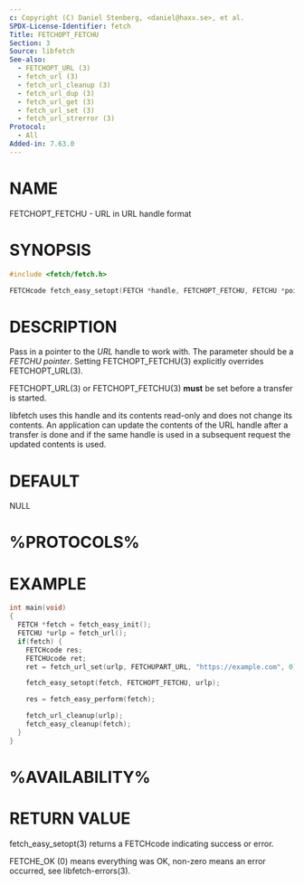 ```yaml
---
c: Copyright (C) Daniel Stenberg, <daniel@haxx.se>, et al.
SPDX-License-Identifier: fetch
Title: FETCHOPT_FETCHU
Section: 3
Source: libfetch
See-also:
  - FETCHOPT_URL (3)
  - fetch_url (3)
  - fetch_url_cleanup (3)
  - fetch_url_dup (3)
  - fetch_url_get (3)
  - fetch_url_set (3)
  - fetch_url_strerror (3)
Protocol:
  - All
Added-in: 7.63.0
---
```


# NAME

FETCHOPT_FETCHU - URL in URL handle format

# SYNOPSIS

~~~c
#include <fetch/fetch.h>

FETCHcode fetch_easy_setopt(FETCH *handle, FETCHOPT_FETCHU, FETCHU *pointer);
~~~

# DESCRIPTION

Pass in a pointer to the *URL* handle to work with. The parameter should be a
*FETCHU pointer*. Setting FETCHOPT_FETCHU(3) explicitly overrides
FETCHOPT_URL(3).

FETCHOPT_URL(3) or FETCHOPT_FETCHU(3) **must** be set before a
transfer is started.

libfetch uses this handle and its contents read-only and does not change its
contents. An application can update the contents of the URL handle after a
transfer is done and if the same handle is used in a subsequent request the
updated contents is used.

# DEFAULT

NULL

# %PROTOCOLS%

# EXAMPLE

~~~c
int main(void)
{
  FETCH *fetch = fetch_easy_init();
  FETCHU *urlp = fetch_url();
  if(fetch) {
    FETCHcode res;
    FETCHUcode ret;
    ret = fetch_url_set(urlp, FETCHUPART_URL, "https://example.com", 0);

    fetch_easy_setopt(fetch, FETCHOPT_FETCHU, urlp);

    res = fetch_easy_perform(fetch);

    fetch_url_cleanup(urlp);
    fetch_easy_cleanup(fetch);
  }
}
~~~

# %AVAILABILITY%

# RETURN VALUE

fetch_easy_setopt(3) returns a FETCHcode indicating success or error.

FETCHE_OK (0) means everything was OK, non-zero means an error occurred, see
libfetch-errors(3).
